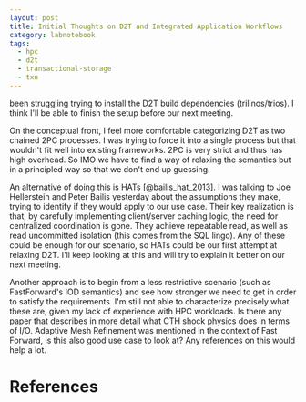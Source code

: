 ```yaml
---
layout: post
title: Initial Thoughts on D2T and Integrated Application Workflows
category: labnotebook
tags:
  - hpc
  - d2t
  - transactional-storage
  - txn
---
```


been struggling trying to install the D2T build dependencies (trilinos/trios). I think I'll be able 
to finish the setup before our next meeting.

On the conceptual front, I feel more comfortable categorizing D2T as two chained 2PC processes. I 
was trying to force it into a single process but that wouldn't fit well into existing frameworks. 
2PC is very strict and thus has high overhead. So IMO we have to find a way of relaxing the 
semantics but in a principled way so that we don't end up guessing.

An alternative of doing this is HATs [@bailis_hat_2013]. I was talking to Joe Hellerstein and Peter 
Bailis yesterday about the assumptions they make, trying to identify if they would apply to our use 
case. Their key realization is that, by carefully implementing client/server caching logic, the need 
for centralized  coordination is gone. They achieve repeatable read, as well as read uncommitted 
isolation (this comes from the SQL lingo). Any of these could be enough for our scenario, so HATs 
could be our first attempt at relaxing D2T. I'll keep looking at this and will try to explain it 
better on our next meeting.

Another approach is to begin from a less restrictive scenario (such as FastForward's IOD semantics) 
and see how stronger we need to get in order to satisfy the requirements. I'm still not able to 
characterize precisely what these are, given my lack of experience with HPC workloads. Is there any 
paper that describes in more detail what CTH shock physics does in terms of I/O. Adaptive Mesh 
Refinement was mentioned in the context of Fast Forward, is this also good use case to look at? Any 
references on this would help a lot.

# References
